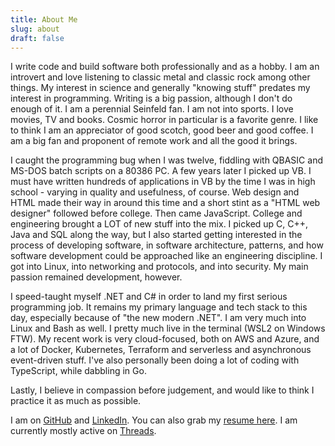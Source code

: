 ```yaml
---
title: About Me
slug: about
draft: false
---
```


I write code and build software both professionally and as a hobby. I am an introvert and love listening to classic metal and classic rock among other things. My interest in science and generally "knowing stuff" predates my interest in programming. Writing is a big passion, although I don't do enough of it. I am a perennial Seinfeld fan. I am not into sports. I love movies, TV and books. Cosmic horror in particular is a favorite genre. I like to think I am an appreciator of good scotch, good beer and good coffee. I am a big fan and proponent of remote work and all the good it brings.

I caught the programming bug when I was twelve, fiddling with QBASIC and MS-DOS batch scripts on a 80386 PC. A few years later I picked up VB. I must have written hundreds of applications in VB by the time I was in high school - varying in quality and usefulness, of course. Web design and HTML made their way in around this time and a short stint as a "HTML web designer" followed before college. Then came JavaScript. College and engineering brought a LOT of new stuff into the mix. I picked up C, C++, Java and SQL along the way, but I also started getting interested in the process of developing software, in software architecture, patterns, and how software development could be approached like an engineering discipline. I got into Linux, into networking and protocols, and into security. My main passion remained development, however.

I speed-taught myself .NET and C# in order to land my first serious programming job. It remains my primary language and tech stack to this day, especially because of "the new modern .NET". I am very much into Linux and Bash as well. I pretty much live in the terminal (WSL2 on Windows FTW). My recent work is very cloud-focused, both on AWS and Azure, and a lot of Docker, Kubernetes, Terraform and serverless and asynchronous event-driven stuff. I've also personally been doing a lot of coding with TypeScript, while dabbling in Go.

Lastly, I believe in compassion before judgement, and would like to think I practice it as much as possible.

I am on [GitHub](https://github.com/aashishkoirala) and [LinkedIn](https://linkedin.com/in/aashishkoirala/). You can also grab my [resume here](/resume.pdf). I am currently mostly active on [Threads](https://www.threads.net/@aashishkoirala).
